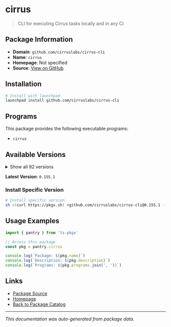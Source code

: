# cirrus

> CLI for executing Cirrus tasks locally and in any CI

## Package Information

- **Domain**: `github.com/cirruslabs/cirrus-cli`
- **Name**: `cirrus`
- **Homepage**: Not specified
- **Source**: [View on GitHub](https://github.com/pkgxdev/pantry/tree/main/projects/github.com/cirruslabs/cirrus-cli/package.yml)

## Installation

```bash
# Install with launchpad
launchpad install github.com/cirruslabs/cirrus-cli
```

## Programs

This package provides the following executable programs:

- `cirrus`

## Available Versions

<details>
<summary>Show all 92 versions</summary>

- `0.155.1`, `0.155.0`, `0.154.0`, `0.153.5`, `0.153.4`
- `0.153.3`, `0.153.2`, `0.153.1`, `0.153.0`, `0.152.0`
- `0.151.0`, `0.150.0`, `0.149.0`, `0.148.0`, `0.147.0`
- `0.146.0`, `0.145.3`, `0.145.2`, `0.145.1`, `0.145.0`
- `0.144.3`, `0.144.2`, `0.144.1`, `0.144.0`, `0.143.3`
- `0.143.2`, `0.143.1`, `0.143.0`, `0.142.1`, `0.142.0`
- `0.141.0`, `0.140.8`, `0.140.7`, `0.140.6`, `0.140.5`
- `0.140.4`, `0.140.3`, `0.140.2`, `0.140.1`, `0.140.0`
- `0.139.2`, `0.139.1`, `0.139.0`, `0.138.3`, `0.138.2`
- `0.138.1`, `0.138.0`, `0.137.4`, `0.137.3`, `0.137.2`
- `0.137.1`, `0.137.0`, `0.136.0`, `0.135.0`, `0.134.0`
- `0.133.2`, `0.133.1`, `0.133.0`, `0.132.0`, `0.131.2`
- `0.131.1`, `0.131.0`, `0.130.2`, `0.130.1`, `0.130.0`
- `0.129.1`, `0.129.0`, `0.128.0`, `0.127.1`, `0.127.0`
- `0.126.1`, `0.126.0`, `0.125.1`, `0.125.0`, `0.124.3`
- `0.124.2`, `0.124.1`, `0.123.0`, `0.122.4`, `0.122.3`
- `0.122.2`, `0.122.1`, `0.122.0`, `0.121.0`, `0.120.6`
- `0.120.5`, `0.120.4`, `0.120.3`, `0.120.2`, `0.120.1`
- `0.120.0`, `0.119.1`

</details>

**Latest Version**: `0.155.1`

### Install Specific Version

```bash
# Install specific version
sh <(curl https://pkgx.sh) +github.com/cirruslabs/cirrus-cli@0.155.1 -- $SHELL -i
```

## Usage Examples

```typescript
import { pantry } from 'ts-pkgx'

// Access this package
const pkg = pantry.cirrus

console.log(`Package: ${pkg.name}`)
console.log(`Description: ${pkg.description}`)
console.log(`Programs: ${pkg.programs.join(', ')}`)
```

## Links

- [Package Source](https://github.com/pkgxdev/pantry/tree/main/projects/github.com/cirruslabs/cirrus-cli/package.yml)
- [Homepage](#)
- [Back to Package Catalog](../../../package-catalog.md)

---

*This documentation was auto-generated from package data.*

